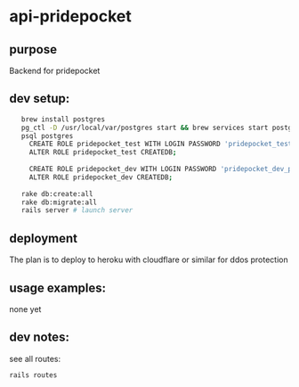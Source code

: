 # api-pridepocket

## purpose

Backend for pridepocket

## dev setup:

```bash
   brew install postgres
   pg_ctl -D /usr/local/var/postgres start && brew services start postgresql
   psql postgres
     CREATE ROLE pridepocket_test WITH LOGIN PASSWORD 'pridepocket_test_pass'
     ALTER ROLE pridepocket_test CREATEDB;  
     
     CREATE ROLE pridepocket_dev WITH LOGIN PASSWORD 'pridepocket_dev_pass';
     ALTER ROLE pridepocket_dev CREATEDB;  
   
   rake db:create:all
   rake db:migrate:all
   rails server # launch server
```

## deployment

The plan is to deploy to heroku with cloudflare or similar for ddos protection

## usage examples:

none yet

## dev notes:

see all routes:

```bash
rails routes
```

 

